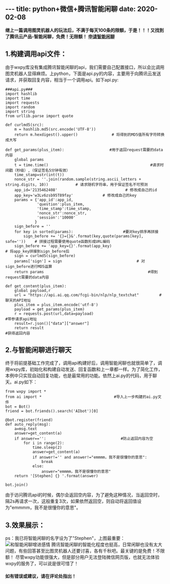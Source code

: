 ﻿﻿---
title: python+微信+腾讯智能闲聊
date: 2020-02-08
---
**继上一篇调用图灵机器人的玩法后，不满于每天100条的限额，于是！！！又找到了腾讯云产品-智能闲聊，免费！无限额！
[申请智能闲聊](https://ai.qq.com/)**
## 1.构建调用api文件：
由于wxpy库没有集成腾讯智能闲聊的api，我们需要自己配置接口，所以会比调用图灵机器人显得麻烦。上python，下面是api.py的内容，主要用于向腾讯云发送请求，并获取回复内容，相当于一个调用api。如下api.py:
```
###api.py###
import hashlib
import time
import requests
import random
import string
from urllib.parse import quote
 
def curlmd5(src):
    m = hashlib.md5(src.encode('UTF-8'))
    return m.hexdigest().upper()               # 将得到的MD5值所有字符转换成大写
 
def get_params(plus_item):                    #用于返回request需要的data内容
    global params
    t = time.time()                                             #请求时间戳（秒级）,（保证签名5分钟有效）
    time_stamp=str(int(t))
    nonce_str = ''.join(random.sample(string.ascii_letters + string.digits, 10))            # 请求随机字符串，用于保证签名不可预测  
    app_id='2135462408'                              # 修改成自己的id  
    app_key='w3Lv6zsb95T89fay'             # 修改成自己的key  
    params = {'app_id':app_id,
              'question':plus_item,
              'time_stamp':time_stamp,
              'nonce_str':nonce_str,
              'session':'10000'
             }
    sign_before = ''
    for key in sorted(params):                      #要对key排序再拼接
        sign_before += '{}={}&'.format(key,quote(params[key], safe=''))    # 拼接过程需要使用quote函数形成URL编码
    sign_before += 'app_key={}'.format(app_key)                                           # 将app_key拼接到sign_before后
    sign = curlmd5(sign_before)
    params['sign'] = sign                                 # 对sign_before进行MD5运算
    return params                                              #得到request需要的data内容
 
def get_content(plus_item):
    global payload,r
    url = "https://api.ai.qq.com/fcgi-bin/nlp/nlp_textchat"         # 聊天的API地址  
    plus_item = plus_item.encode('utf-8')
    payload = get_params(plus_item)
    r = requests.post(url,data=payload)                                                 #带参请求api地址
    result=r.json()["data"]["answer"]
    return result                                                                                                #获得返回内容

```

## 2.与智能闲聊进行聊天
终于将前提基础工作完成了，调用api构建好后，调用智能闲聊也就很简单了，调用wxpy库，初始化和构建自动发送、回复函数和上一章都一样。为了简化工作，本例中只实现自动回复功能，也是最常用的功能。依然上ai.py的代码，用于聊天。ai.py如下：
```
from wxpy import *
from ai import *                                #导入上一步构建的ai.py文件
bot = Bot()
friend = bot.friends().search('AIbot')[0]

@bot.register(friend)
def auto_reply(msg):
    a=msg.text
    answer=get_content(a)
    if answer=='':                                 #防止返回内容为空
        for i in range(2):                     
            time.sleep(2)
            answer=get_content(a)
            if answer!='' and answer!="emmmm，我不是很懂你的意思":
                break
            else:
                answer="emmmm，我不是很懂你的意思"
    return '[Stephen] {} '.format(answer)

bot.join()
```
由于访问腾讯api的时候，偶尔会返回空内容，为了避免这种情况，当返回空时，隔2s再请求一次，这般重复3次，如果依然返回空，则自动将返回值设为"emmmm，我不是很懂你的意思"。

## 3.效果展示：
ps：我已将智能闲聊的名字设为了"Stephen"，上图最重要：
![和智能闲聊增进感情](https://imgconvert.csdnimg.cn/aHR0cHM6Ly9zMS5heDF4LmNvbS8yMDIwLzA1LzA4L1lteElScy5qcGc?x-oss-process=image/format,png)
腾讯智能闲聊的智能化程度也挺高，日常闲聊也没有太大问题，有些回答甚至比图灵机器人还要讨喜，各有千秋吧。最关键的是免费！不限额！
尽管wxpy功能很强大，但是部分用户无法登陆微信网页版，也就无法体验wxpy的服务了，可以说是很可惜了！
#### 如有错误或建议，请在评论处指出！
